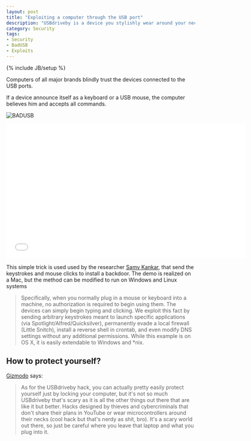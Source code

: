 ```yaml
---
layout: post
title: "Exploiting a computer through the USB port"
description: "USBdriveby is a device you stylishly wear around your neck which can quickly and covertly install a backdoor and override DNS settings on any unlocked machine via USB in a matter of seconds."
category: Security
tags: 
- Security
- BadUSB
- Exploits
---
```

{% include JB/setup %}

Computers of all major brands blindly trust the devices connected to the USB ports. 

If a device announce itself as a keyboard or a USB mouse, the computer believes him and accepts all commands. 

![BADUSB](http://samy.pl/usbdriveby/driveby.jpg)

<!--more-->

<iframe width="640" height="360" src="//www.youtube.com/embed/aSLEq7-hlmo" frameborder="0" allowfullscreen></iframe>

This simple trick is used used by the researcher [Samy Kankar](http://samy.pl/usbdriveby/), that send the keystrokes and mouse clicks to install a backdoor. The demo is realized on a Mac, but the method can be modified to run on Windows and Linux systems

>Specifically, when you normally plug in a mouse or keyboard into a machine, no authorization is required to begin using them. The devices can simply begin typing and clicking. We exploit this fact by sending arbitrary keystrokes meant to launch specific applications (via Spotlight/Alfred/Quicksilver), permanently evade a local firewall (Little Snitch), install a reverse shell in crontab, and even modify DNS settings without any additional permissions.
While this example is on OS X, it is easily extendable to Windows and *nix.

How to protect yourself?
---

[Gizmodo](http://gizmodo.com/watching-a-usb-hack-in-action-makes-me-never-want-to-le-1672704228) says:

>As for the USBdriveby hack, you can actually pretty easily protect yourself just by locking your computer, but it's not so much USBdriveby that's scary as it is all the other things out there that are like it but better. Hacks designed by thieves and cybercriminals that don't share their plans in YouTube or wear microcontrollers around their necks (cool hack but that's nerdy as shit, bro). It's a scary world out there, so just be careful where you leave that laptop and what you plug into it.


